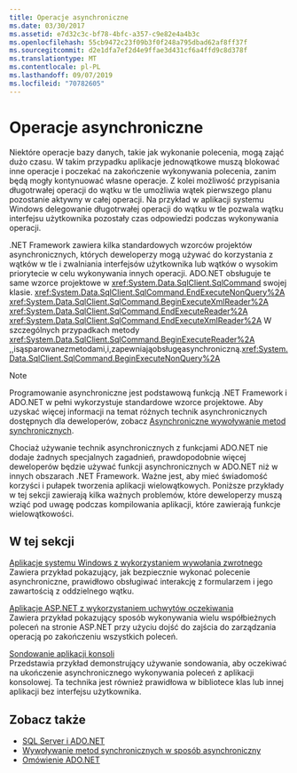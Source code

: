 ```yaml
---
title: Operacje asynchroniczne
ms.date: 03/30/2017
ms.assetid: e7d32c3c-bf78-4bfc-a357-c9e82e4a4b3c
ms.openlocfilehash: 55cb9472c23f09b3f0f248a795dbad62af8ff37f
ms.sourcegitcommit: d2e1dfa7ef2d4e9ffae3d431cf6a4ffd9c8d378f
ms.translationtype: MT
ms.contentlocale: pl-PL
ms.lasthandoff: 09/07/2019
ms.locfileid: "70782605"
---
```

# <a name="asynchronous-operations"></a>Operacje asynchroniczne
Niektóre operacje bazy danych, takie jak wykonanie polecenia, mogą zająć dużo czasu. W takim przypadku aplikacje jednowątkowe muszą blokować inne operacje i poczekać na zakończenie wykonywania polecenia, zanim będą mogły kontynuować własne operacje. Z kolei możliwość przypisania długotrwałej operacji do wątku w tle umożliwia wątek pierwszego planu pozostanie aktywny w całej operacji. Na przykład w aplikacji systemu Windows delegowanie długotrwałej operacji do wątku w tle pozwala wątku interfejsu użytkownika pozostały czas odpowiedzi podczas wykonywania operacji.  
  
 .NET Framework zawiera kilka standardowych wzorców projektów asynchronicznych, których deweloperzy mogą używać do korzystania z wątków w tle i zwalniania interfejsów użytkownika lub wątków o wysokim priorytecie w celu wykonywania innych operacji. ADO.NET obsługuje te same wzorce projektowe w <xref:System.Data.SqlClient.SqlCommand> swojej klasie. <xref:System.Data.SqlClient.SqlCommand.EndExecuteNonQuery%2A> <xref:System.Data.SqlClient.SqlCommand.BeginExecuteXmlReader%2A> <xref:System.Data.SqlClient.SqlCommand.EndExecuteReader%2A> <xref:System.Data.SqlClient.SqlCommand.EndExecuteXmlReader%2A> W szczególnych przypadkach metody <xref:System.Data.SqlClient.SqlCommand.BeginExecuteReader%2A> ,,isąsparowanezmetodami,i,zapewniająobsługęasynchroniczną.<xref:System.Data.SqlClient.SqlCommand.BeginExecuteNonQuery%2A>  
  
> [!NOTE]
> Programowanie asynchroniczne jest podstawową funkcją .NET Framework i ADO.NET w pełni wykorzystuje standardowe wzorce projektowe. Aby uzyskać więcej informacji na temat różnych technik asynchronicznych dostępnych dla deweloperów, zobacz [Asynchroniczne wywoływanie metod synchronicznych](../../../../standard/asynchronous-programming-patterns/calling-synchronous-methods-asynchronously.md).  
  
 Chociaż używanie technik asynchronicznych z funkcjami ADO.NET nie dodaje żadnych specjalnych zagadnień, prawdopodobnie więcej deweloperów będzie używać funkcji asynchronicznych w ADO.NET niż w innych obszarach .NET Framework. Ważne jest, aby mieć świadomość korzyści i pułapek tworzenia aplikacji wielowątkowych. Poniższe przykłady w tej sekcji zawierają kilka ważnych problemów, które deweloperzy muszą wziąć pod uwagę podczas kompilowania aplikacji, które zawierają funkcje wielowątkowości.  
  
## <a name="in-this-section"></a>W tej sekcji  
 [Aplikacje systemu Windows z wykorzystaniem wywołania zwrotnego](windows-applications-using-callbacks.md)  
 Zawiera przykład pokazujący, jak bezpiecznie wykonać polecenie asynchroniczne, prawidłowo obsługiwać interakcję z formularzem i jego zawartością z oddzielnego wątku.  
  
 [Aplikacje ASP.NET z wykorzystaniem uchwytów oczekiwania](aspnet-apps-using-wait-handles.md)  
 Zawiera przykład pokazujący sposób wykonywania wielu współbieżnych poleceń na stronie ASP.NET przy użyciu dojść do zajścia do zarządzania operacją po zakończeniu wszystkich poleceń.  
  
 [Sondowanie aplikacji konsoli](polling-in-console-applications.md)  
 Przedstawia przykład demonstrujący używanie sondowania, aby oczekiwać na ukończenie asynchronicznego wykonywania poleceń z aplikacji konsolowej. Ta technika jest również prawidłowa w bibliotece klas lub innej aplikacji bez interfejsu użytkownika.  
  
## <a name="see-also"></a>Zobacz także

- [SQL Server i ADO.NET](index.md)
- [Wywoływanie metod synchronicznych w sposób asynchroniczny](../../../../standard/asynchronous-programming-patterns/calling-synchronous-methods-asynchronously.md)
- [Omówienie ADO.NET](../ado-net-overview.md)
